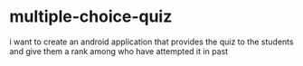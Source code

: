 # multiple-choice-quiz
i want to create an android application that provides the quiz to the students and give them a rank among who have attempted it in past
